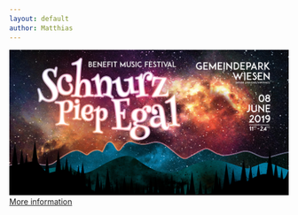 ```yaml
---
layout: default
author: Matthias
---
```

![Schnurz Piep Egal 2019](assets/img/Schnurz_piep_egal_19_fb-02.jpg)
[More information](/spe.html)